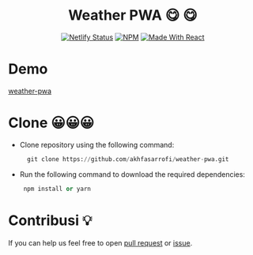 <h1 align="center"> Weather PWA  😋  😋  </h1>

<p align="center">
  <a href="https://app.netlify.com/sites/akhfas-messager-clone/deploys"><img alt="Netlify Status" src="https://api.netlify.com/api/v1/badges/abf59f82-3251-4040-b24c-949b86691642/deploy-status?style=flat-square" /></a>
  <a href="https://www.npmjs.com/package/axios"><img alt="NPM" src="https://img.shields.io/badge/axios-axios-lightgrey" /></a>
  <a href="https://reactjs.org/"><img alt="Made With React" src="https://img.shields.io/badge/made%20with-react-61DAFB?style=flat-square" /></a>

# Demo

[weather-pwa](weater-pwa-reactjs.netlify.app)

# Clone 😀😀😀

- Clone repository using the following command:
  ```python
    git clone https://github.com/akhfasarrofi/weather-pwa.git
  ```
- Run the following command to download the required dependencies:
  ```python
   npm install or yarn
  ```

# Contribusi 💡

If you can help us feel free to open [pull request](https://github.com/akhfasarrofi/weather-pwa/pulls) or [issue](https://github.com/akhfasarrofi/weather-pwa/issues).
